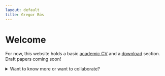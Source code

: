 ```yaml
---
layout: default
title: Gregor Bös
---
```

# Welcome

For now, this website holds a basic [academic CV](./cv/) and a [download](./dl/) section. Draft papers coming soon!

<details><summary>Want to know more or want to collaborate?</summary><p> Send me an <a href="mailto:gregor.boes@kcl.ac.uk">email</a>!</p>
</details>
